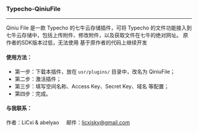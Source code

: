 ### Typecho-QiniuFile
---

Qiniu File 是一款 Typecho 的七牛云存储插件，可将 Typecho 的文件功能接入到七牛云存储中，包括上传附件、修改附件，以及获取文件在七牛的绝对网址。
原作者的SDK版本过低，无法使用
基于原作者的代码上继续开发

#### 使用方法：
- 第一步：下载本插件，放在 `usr/plugins/` 目录中，改名为 QiniuFile；
- 第二步：激活插件；
- 第三步：填写空间名称、Access Key、Secret Key、域名 等配置；
- 第四步：完成。

#### 与我联系：
作者：LiCxi & abelyao    
邮件：licxisky@gmail.com
